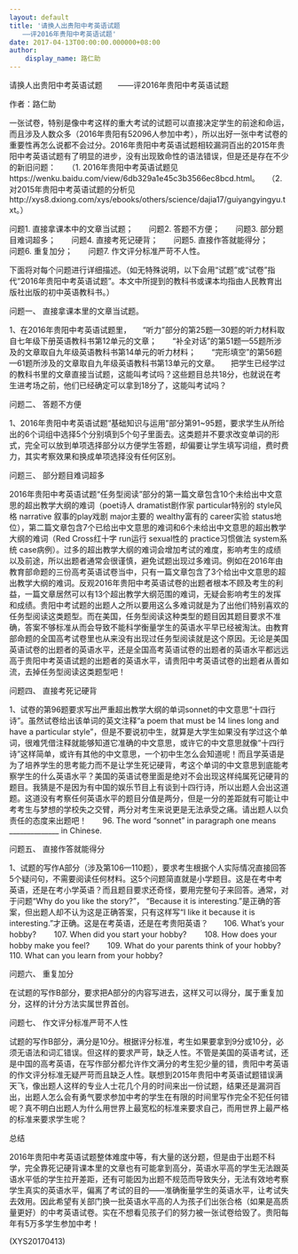 ```yaml
---
layout: default
title: '请换人出贵阳中考英语试题
　　——评2016年贵阳中考英语试题'
date: 2017-04-13T00:00:00.000000+08:00
author:
    display_name: 路仁助
---
```


请换人出贵阳中考英语试题　　——评2016年贵阳中考英语试题

作者：路仁助

一张试卷，特别是像中考这样的重大考试的试题可以直接决定学生的前途和命运，而且涉及人数众多（2016年贵阳有52096人参加中考），所以出好一张中考试卷的重要性再怎么说都不会过分。2016年贵阳中考英语试题相较漏洞百出的2015年贵阳中考英语试题有了明显的进步，没有出现致命性的语法错误，但是还是存在不少的新旧问题：　　（1. 2016年贵阳中考英语试题见https://wenku.baidu.com/view/6db329a1e45c3b3566ec8bcd.html。　　（2. 对2015年贵阳中考英语试题的分析见http://xys8.dxiong.com/xys/ebooks/others/science/dajia17/guiyangyingyu.txt。）

问题1. 直接拿课本中的文章当试题；　　问题2. 答题不方便；　　问题3. 部分题目难词超多；　　问题4. 直接考死记硬背；　　问题5. 直接作答就能得分；　　问题6. 重复加分；　　问题7. 作文评分标准严苛不人性。

下面将对每个问题进行详细描述。（如无特殊说明，以下会用“试题”或“试卷”指代“2016年贵阳中考英语试题”。本文中所提到的教科书或课本均指由人民教育出版社出版的初中英语教科书。）

问题一、 直接拿课本里的文章当试题。

1、在2016年贵阳中考英语试题里，　　“听力”部分的第25题—30题的听力材料取自七年级下册英语教科书第12单元的文章；　　“补全对话”的第51题—55题所涉及的文章取自九年级英语教科书第14单元的听力材料；　　“完形填空”的第56题—61题所涉及的文章取自九年级英语教科书第13单元的文章。　　把学生已经学过的教科书里的文章直接当试题，这能叫考试吗？这些题目总共18分，也就说在考生进考场之前，他们已经确定可以拿到18分了，这能叫考试吗？

问题二、 答题不方便

1、2016年贵阳中考英语试题“基础知识与运用”部分第91~95题，要求学生从所给出的6个词组中选择5个分别填到5个句子里面去。这类题并不要求改变单词的形式，完全可以放到单项选择部分以方便学生答题，却偏要让学生填写词组，费时费力，其实考察效果和换成单项选择没有任何区别。

问题三、 部分题目难词超多

2016年贵阳中考英语试题“任务型阅读”部分的第一篇文章包含10个未给出中文意思的超出教学大纲的难词（poet诗人 dramatist剧作家 particular特别的 style风格 narrative 叙事的play戏剧 major主要的 wealthy富有的 career实验 status地位），第二篇文章包含7个已给出中文意思的难词和6个未给出中文意思的超出教学大纲的难词（Red Cross红十字 run运行 sexual性的 practice习惯做法 system系统 case病例）。过多的超出教学大纲的难词会增加考试的难度，影响考生的成绩以及前途，所以出题者通常会很谨慎，避免试题出现过多难词。例如在2016年由教育部命题的三份高考英语试卷当中，只有一篇文章包含了3个给出中文意思的超出教学大纲的难词。反观2016年贵阳中考英语试卷的出题者根本不顾及考生的利益，一篇文章居然可以有13个超出教学大纲范围的难词，无疑会影响考生的发挥和成绩。贵阳中考试题的出题人之所以要用这么多难词就是为了出他们特别喜欢的任务型阅读这类题型。而在美国，任务型阅读这种类型的题目因其题目要求不准确，答案不够标准从而会导致不能科学衡量学生的英语水平早已经被淘汰。由教育部命题的全国高考试卷里也从来没有出现过任务型阅读就是这个原因。无论是美国英语试卷的出题者的英语水平，还是全国高考英语试卷的出题者的英语水平都远远高于贵阳中考英语试题的出题者的英语水平，请贵阳中考英语试卷的出题者从善如流，去掉任务型阅读这类题型吧！

问题四、 直接考死记硬背

1、试卷的第96题要求写出严重超出教学大纲的单词sonnet的中文意思“十四行诗”。虽然试卷给出该单词的英文注释“a poem that must be 14 lines long and have a particular style”，但是不要说初中生，就算是大学生如果没有学过这个单词，很难凭借注释就能够知道它准确的中文意思，或许它的中文意思就像“十四行诗”这样简单，或许有其他的中文意思，一个初中生怎么会知道呢！而且学英语是为了培养学生的思考能力而不是让学生死记硬背，考这个单词的中文意思到底能考察学生的什么英语水平？美国的英语试卷里面是绝对不会出现这样纯属死记硬背的题目。我猜是不是因为有中国的娱乐节目上有谈到十四行诗，所以出题人会出这道题。这道没有考察任何英语水平的题目分值是两分，但是一分的差距就有可能让中考考生与梦想的学校失之交臂，两分对考生来说更是无法承受之痛。请出题人以负责任的态度来出题吧！　　96. The word “sonnet” in paragraph one means ______________ in Chinese.

问题五、 直接作答就能得分

1、试题的写作A部分（涉及第106—110题），要求考生根据个人实际情况直接回答5个疑问句，不需要阅读任何材料。这5个问题简直就是小学题目。这是在考中考英语，还是在考小学英语？而且题目要求还奇怪，要用完整句子来回答。通常，对于问题“Why do you like the story?”， “Because it is interesting.”是正确的答案，但出题人却不认为这是正确答案，只有这样写“I like it because it is interesting.”才正确。这是在考英语，还是在考贵阳英语？　　106. What’s your hobby? 　　107. When did you start your hobby? 　　108. How does your hobby make you feel? 　　109. What do your parents think of your hobby?　　110. What can you learn from your hobby?

问题六、 重复加分

在试题的写作B部分，要求把A部分的内容写进去，这样又可以得分，属于重复加分，这样的计分方法实属世界首创。

问题七、 作文评分标准严苛不人性

试题的写作B部分，满分是10分。根据评分标准，考生如果要拿到9分或10分，必须无语法和词汇错误。但这样的要求严苛，缺乏人性。不管是美国的英语考试，还是中国的高考英语，在写作部分都允许作文满分的考生犯少量的错，贵阳中考英语的作文评分标准无疑严苛而且缺乏人性。联想到2015年贵阳中考英语试题错误满天飞，像出题人这样的专业人士花几个月的时间来出一份试题，结果还是漏洞百出，出题人怎么会有勇气要求参加中考的学生在有限的时间里写作完全不犯任何错呢？真不明白出题人为什么用世界上最宽松的标准来要求自己，而用世界上最严格的标准来要求学生呢？

总结

2016年贵阳中考英语试题整体难度中等，有大量的送分题，但是由于出题不科学，完全靠死记硬背课本里的文章也有可能拿到高分，英语水平高的学生无法跟英语水平低的学生拉开差距，还有可能因为出题不规范而导致失分，无法有效地考察学生真实的英语水平，偏离了考试的目的——准确衡量学生的英语水平，让考试失去效用。因此希望有关部门换一批英语水平高的人为孩子们出张合格（如果是高质量更好）的中考英语试卷。实在不想看见孩子们的努力被一张试卷给毁了。贵阳每年有5万多学生参加中考！

(XYS20170413)

